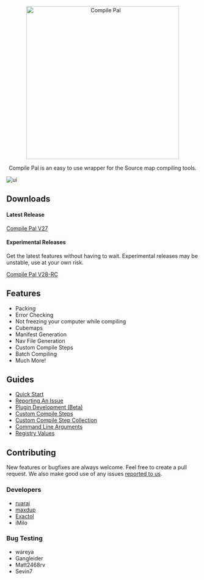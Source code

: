 <p align="center">
	<img
		alt="Compile Pal"
		src="http://i.imgur.com/jPEig83.png"
		width="400"
	/>
</p>

<p align="center">Compile Pal is an easy to use wrapper for the Source map compiling tools.</p>

![ui](https://i.imgur.com/DvAVPeR.png)


## Downloads

#### Latest Release

[Compile Pal V27](https://github.com/ruarai/CompilePal/releases/latest)

#### Experimental Releases
Get the latest features without having to wait. Experimental releases may be unstable, use at your own risk.

[Compile Pal V28-RC](https://github.com/ruarai/CompilePal/releases/tag/v027.34)


## Features
* Packing
* Error Checking
* Not freezing your computer while compiling
* Cubemaps
* Manifest Generation
* Nav File Generation
* Custom Compile Steps
* Batch Compiling
* Much More!

## Guides
* [Quick Start](Guides/QuickStart.md)
* [Reporting An Issue](Guides/Issues.md)
* [Plugin Development (Beta)](Guides/Plugins.md)
* [Custom Compile Steps](Guides/Custom.md)
* [Custom Compile Step Collection](Guides/CustomCollection.md)
* [Command Line Arguments](Guides/CMDArgs.md)
* [Registry Values](Guides/Registry.md)

## Contributing

New features or bugfixes are always welcome. Feel free to create a pull request. We also make good use of any issues [reported to us](https://github.com/ruarai/CompilePal/issues).

### Developers
- [ruarai](https://github.com/ruarai)
- [maxdup](https://github.com/maxdup)
- [Exactol](https://github.com/Exactol)
- iMilo


### Bug Testing
- wareya
- Gangleider 
- Matt2468rv 
- Sevin7 
